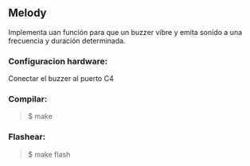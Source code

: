 ## Melody
Implementa uan función para que un buzzer vibre y emita sonido a una frecuencia y duración determinada.

### Configuracion hardware:
Conectar el buzzer al puerto C4

### Compilar:
> $ make

### Flashear: 
> $ make flash